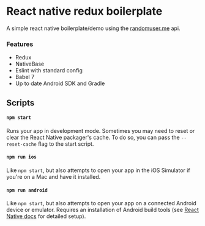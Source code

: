 # React native redux boilerplate

A simple react native boilerplate/demo using the [randomuser.me](https://randomuser.me/) api.

### Features
+ Redux
+ NativeBase
+ Eslint with standard config
+ Babel 7
+ Up to date Android SDK and Gradle

## Scripts

#### `npm start`

Runs your app in development mode. Sometimes you may need to reset or clear the React Native packager's cache. To do so, you can pass the `--reset-cache` flag to the start script.

#### `npm run ios`

Like `npm start`, but also attempts to open your app in the iOS Simulator if you're on a Mac and have it installed.

#### `npm run android`

Like `npm start`, but also attempts to open your app on a connected Android device or emulator. Requires an installation of Android build tools (see [React Native docs](https://facebook.github.io/react-native/docs/getting-started.html) for detailed setup).

